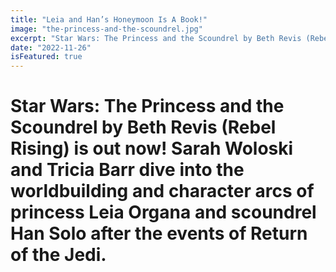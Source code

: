 ```yaml
---
title: "Leia and Han’s Honeymoon Is A Book!"
image: "the-princess-and-the-scoundrel.jpg"
excerpt: "Star Wars: The Princess and the Scoundrel by Beth Revis (Rebel Rising) is out now! Sarah Woloski and Tricia Barr dive into the worldbuilding and character arcs of princess Leia Organa and scoundrel Han Solo after the events of Return of the Jedi."
date: "2022-11-26" 
isFeatured: true
---
```

# Star Wars: The Princess and the Scoundrel by Beth Revis (Rebel Rising) is out now! Sarah Woloski and Tricia Barr dive into the worldbuilding and character arcs of princess Leia Organa and scoundrel Han Solo after the events of Return of the Jedi.
